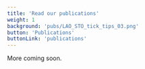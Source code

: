 ```yaml
---
title: 'Read our publications'
weight: 1
background: 'pubs/LAO_STO_tick_tips_03.png'
button: 'Publications'
buttonLink: 'publications'
---
```


More coming soon.
